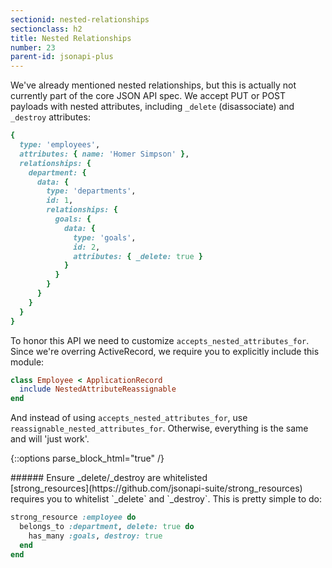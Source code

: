```yaml
---
sectionid: nested-relationships
sectionclass: h2
title: Nested Relationships
number: 23
parent-id: jsonapi-plus
---
```


We've already mentioned nested relationships, but this is actually not
currently part of the core JSON API spec. We accept PUT or POST
payloads with nested attributes, including `_delete` (disassociate) and
`_destroy` attributes:

```ruby
{
  type: 'employees',
  attributes: { name: 'Homer Simpson' },
  relationships: {
    department: {
      data: {
        type: 'departments',
        id: 1,
        relationships: {
          goals: {
            data: {
              type: 'goals',
              id: 2,
              attributes: { _delete: true }
            }
          }
        }
      }
    }
  }
}
```

To honor this API we need to customize `accepts_nested_attributes_for`.
Since we're overring ActiveRecord, we require you to explicitly include
this module:

```ruby
class Employee < ApplicationRecord
  include NestedAttributeReassignable
end
```

And instead of using `accepts_nested_attributes_for`, use
`reassignable_nested_attributes_for`. Otherwise, everything is the same
and will 'just work'.

{::options parse_block_html="true" /}
<div style="height: 3rem" />
<div class='note info'>
###### Ensure _delete/_destroy are whitelisted
  <div class='note-content'>
  [strong_resources](https://github.com/jsonapi-suite/strong_resources) requires you to whitelist `_delete` and `_destroy`.
  This is pretty simple to do:

```ruby
strong_resource :employee do
  belongs_to :department, delete: true do
    has_many :goals, destroy: true
  end
end
```
  </div>
</div>
<div style="height: 20rem" />

